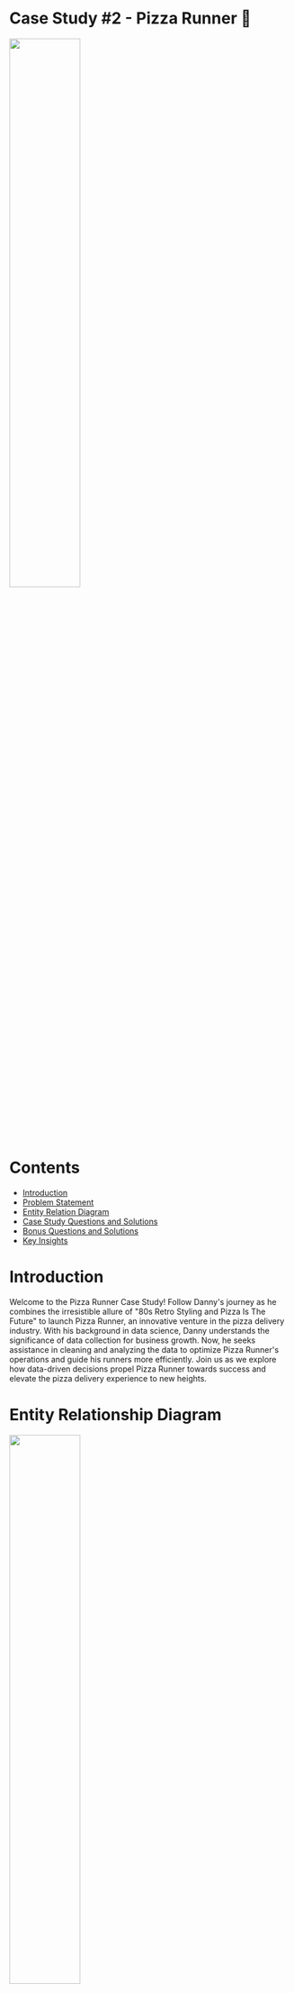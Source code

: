 # Case Study #2 - Pizza Runner 🍕

<div>
  <img src="SQL_Challenge_pic_2.png" width="50%"/>
</div>

# Contents

* [Introduction](#Introduction)
* [Problem Statement](#Problem-Statement)
* [Entity Relation Diagram](#Entity-Relationship-Diagram)
* [Case Study Questions and Solutions](#Case-Study-Questions-and-Solutions)
* [Bonus Questions and Solutions](URL)
* [Key Insights](URL)

# Introduction

Welcome to the Pizza Runner Case Study! Follow Danny's journey as he combines the irresistible allure of "80s Retro Styling and Pizza Is The Future" to launch Pizza Runner, an innovative venture in the pizza delivery industry. With his background in data science, Danny understands the significance of data collection for business growth. Now, he seeks assistance in cleaning and analyzing the data to optimize Pizza Runner's operations and guide his runners more efficiently. Join us as we explore how data-driven decisions propel Pizza Runner towards success and elevate the pizza delivery experience to new heights.

# Entity Relationship Diagram

<div>
  <img src="Case_Study_2_ERD.jpeg" width="50%"/>
</div>

# Data Cleaning and Transformation

* customer_orders table before...

<div>
  <img src="customer_table_clean.png" width="50%"/>
</div>

* The customer_orders table consists of individual pizza orders, with each row representing a unique pizza.
* Key columns in the table are pizza_id, exclusions, and extras.
* Before utilizing the data for queries, the exclusions and extras columns require a data cleaning process to ensure accuracy and consistency.
* Data cleaning involves handling missing or null values in the exclusions and extras columns.
* The ingredient_id values in the exclusions and extras columns need to be standardized for uniformity.
* Inconsistencies and duplicates in the exclusions and extras data should be resolved to eliminate ambiguities.
* By performing thorough data cleaning, the customer_orders table will be optimized for effective analysis.
* The cleaned data will provide valuable insights into customer preferences, enabling better decision-making for Pizza Runner's operations.
* With accurate data, Pizza Runner can efficiently meet customer demands and deliver an enhanced pizza ordering experience.

```sql
DROP TABLE IF EXISTS customer_orders_tempp;
CREATE TABLE IF NOT EXISTS customer_orders_tempp AS
SELECT 
  order_id,
  customer_id,
  pizza_id,
  CASE 
    WHEN exclusions IS NULL OR exclusions LIKE 'null' THEN ''
    ELSE exclusions
  END AS exclusions,
  CASE 
    WHEN extras IS NULL OR extras LIKE 'null' THEN ''
    ELSE extras
  END AS extras,
  order_time
FROM customer_orders;

SELECT*
FROM customer_orders_temp
```
* customer_orders table after as customer_order_temp

<div>
  <img src="runner_table_clean.jpeg" width="50%"/>
</div>

* runners_orders table before

<div>
  <img src="order_clean.jpeg" width="50%"/>
</div>

The data in the orders table of Pizza Runner contains valuable information regarding the assignment of orders to runners, including pickup times, distances, and durations. However, it is crucial to note that the table may have some known data issues that require careful handling during data cleaning.

Here are the key points to consider when cleaning the data in the orders table:

* Verify Data Types: Before proceeding with data cleaning, it is essential to check the data types for each column in the schema SQL.
* Ensuring accurate data types will prevent potential data type mismatches and errors in subsequent queries.
* Handle Incomplete Orders: Some orders may not be fully completed and can be canceled by either the restaurant or the customer. It is necessary to identify and properly handle these incomplete orders during the data cleaning process.
* Address Null Values: The table may contain null values in certain columns, such as pickup_time, distance, and duration. Properly handling these null values is crucial to avoid inaccuracies in the analysis.
* Validate Timestamps: The pickup_time column represents the timestamp when the runner arrives at Pizza Runner headquarters to pick up the pizzas. Validating and ensuring the consistency of these timestamps will be essential to maintain data integrity.
* Clean Distance and Duration: The distance and duration fields provide information about the runner's travel to deliver the order. * Cleaning these fields involves checking for any outliers or inconsistencies that may affect analysis results.
* Address Known Data Issues: As there are known data issues in the table, special attention must be given to resolving these issues during the data cleaning process. Identifying and rectifying data discrepancies will enhance the accuracy and reliability of the dataset.

```sql
DROP TABLE IF EXISTS runner_orders_temp;

CREATE TABLE runner_orders_temp AS(
	SELECT order_id
	   , runner_id
	   , CASE 
	   	   WHEN pickup_time IS null OR pickup_time LIKE 'null' THEN null
	       ELSE pickup_time
	     END pickup_time
	   , CASE 
	   	   WHEN distance IS null OR distance LIKE 'null' THEN null
	       WHEN distance LIKE '%km' THEN TRIM('km' from distance)
	       ELSE distance
	     END distance
	   , CASE 
	   	  WHEN duration IS null OR duration LIKE 'null' THEN null
	      WHEN duration LIKE '%mins' THEN TRIM('mins' from duration)
	      WHEN duration LIKE '%minute' THEN TRIM('minute' from duration)
	      WHEN duration LIKE '%minutes' THEN TRIM('minutes' from duration)
	      ELSE duration 
	     END duration
	   , CASE 
	   	   WHEN cancellation IS null OR cancellation LIKE 'null'
		   THEN ''
	       ELSE cancellation
	     END cancellation
	FROM runner_orders
	);

ALTER TABLE runner_orders_temp
	ALTER COLUMN pickup_time TYPE timestamp without time zone
	USING pickup_time::timestamp,
	ALTER COLUMN distance TYPE NUMERIC
	USING distance::numeric,
	ALTER COLUMN duration TYPE INT
	USING duration::integer;
		
SELECT*
FROM runner_orders_temp
```

* runner_orders table After AS runner_orders_temp

<div>
  <img src="runner_clean.jpeg" width="50%"/>
</div>

# Case Study Questions & Solutions

<strong>A. Pizza Metrics 🍕🍕<strong/>

1. How many pizzas were ordered?

```sql
SELECT COUNT(order_id) AS pizza_orders
FROM customer_orders_tempp
```

<strong>Answer:</strong>

<div>
  <img src="Q1.jpeg" width="25%"/>
</div>

* The SQL query selects the number of pizza orders (<code>pizza_orders</code>) from the <code>customer_orders_tempp</code> table.
* The <code>COUNT(order_id)</code> function calculates the total number of order IDs in the <code>customer_orders_tempp</code> table, effectively giving the count of pizza orders.
* As a result, the query presents the total count of pizza orders as <code>pizza_orders</code>.

2. How many unique customer orders were made?

```sql
SELECT COUNT(DISTINCT order_id) AS unique_orders
FROM customer_orders_tempp
```

<strong>Answer: </strong>

<div>
  <img src="Q2.jpeg" width="25%"/>
</div>

* The SQL query selects the number of unique orders (<code>unique_orders</code>) from the <code>customer_orders_tempp</code> table.
* The <code>COUNT(DISTINCT order_id)</code> function calculates the total count of distinct order IDs in the <code>customer_orders_tempp</code> table, effectively giving the count of unique orders.
* As a result, the query presents the total count of unique orders as unique_orders.

3. How many successful orders were delivered by each runner?

```sql
SELECT runner_id,COUNT(order_id)AS orders_delivered
FROM runner_orders_temp
WHERE cancellation=''
GROUP BY runner_id
```

<strong>Answer: </strong>

<div>
  <img src="Q3.jpeg" width="25%"/>
</div>

* The SQL query selects the <code>runner_id</code> and counts the number of orders delivered (<code>orders_delivered</code>) for each runner from the <code>runner_orders_temp</code> table.
* It retrieves data from the <code>runner_orders_temp</code> table.
* The query filters the data using the WHERE clause, selecting only the rows where the cancellation column is empty (i.e., no cancellation).
* Results are grouped by <code>runner_id</code>.
* The <code>COUNT(order_id)</code> function calculates the number of occurrences of each <code>order_id</code> in the <code>runner_orders_temp</code> table, giving the count of orders delivered by each runner.
* As a result, the query presents the total count of orders delivered as <code>orders_delivered</code> for each runner from the runner_orders_temp table.

4. How many of each type of pizza was delivered?

```sql
SELECT pizza_name,COUNT(C.pizza_id)AS delivered_order_count
FROM customer_orders_tempp C
JOIN runner_orders_temp R ON C.order_id=R.order_id
JOIN pizza_names PN ON C.pizza_id=PN.pizza_id
WHERE cancellation=''
GROUP BY pizza_name
```

<strong>Answer: </strong>

<div>
  <img src="Q4.jpeg" width="25%"/>
</div>

* The SQL query retrieves the pizza_name and counts the number of delivered orders for each pizza (<code>delivered_order_count</code>) from the customer_orders_tempp table.
* The SQL query retrieves the pizza_name and counts the number of delivered orders for each pizza (<code>delivered_order_count</code>) from the <code>customer_orders_tempp</code> table.
* It retrieves data from the <code>customer_orders_tempp</code> table and joins it with the <code>runner_orders_temp</code> table and the pizza_names table.
* The query performs joins between the tables based on matching <code>order_id</code>, <code>pizza_id</code>, and <code>pizza_name</code>.
* It also filters the data using the WHERE clause, selecting only the rows where the cancellation column is empty (i.e., no cancellation).
* Results are grouped by <code>pizza_name</code> to get the count of delivered orders for each pizza.
* The <code>COUNT(C.pizza_id)</code> function calculates the number of occurrences of each <code>pizza_id</code> in the <code>customer_orders_tempp</code> table, giving the count of delivered orders for each pizza.
* As a result, the query presents the total count of delivered orders as <code>delivered_order_count</code> for each pizza from the <code>customer_orders_tempp</code>, <code>runner_orders_temp</code>, and <code>pizza_names</code> tables.

5. How many Vegetarian and Meatlovers were ordered by each customer?

```sql
SELECT C.customer_id,PN.pizza_name,COUNT(PN.pizza_id)AS count_ord
FROM customer_orders_temp C
JOIN pizza_names PN ON C.pizza_id=PN.pizza_id
GROUP BY C.customer_id,PN.pizza_name
ORDER BY C.customer_id
```

<strong>Answer: <strong>

<div>
  <img src="Q5.jpeg" width="25%"/>
</div>

* The SQL query retrieves the <code>customer_id</code>, <code>pizza_name</code>, and counts the number of ordered pizzas for each customer and pizza combination (<code>count_ord</code>) from the <code>customer_orders_temp</code> table.
* It retrieves data from the <code>customer_orders_temp</code> table and joins it with the <code>pizza_names</code> table based on matching <code>pizza_id</code>.
* Results are grouped by both <code>customer_id</code> and <code>pizza_name</code> to calculate the count of ordered pizzas for each customer and pizza combination.
* The COUNT(<code>PN.pizza_id</code>) function calculates the number of occurrences of each pizza_id in the <code>customer_orders_temp</code> table, giving the count of ordered pizzas for each customer and pizza combination.
* As a result, the query presents the total count of ordered pizzas as <code>count_ord</code> for each customer and pizza combination from the customer_orders_temp and pizza_names tables.
* The final result is sorted in ascending order based on the <code>customer_id</code>.

6. What was the maximum number of pizzas delivered in a single order?

```sql
WITH CTE AS 
(SELECT C.order_id,COUNT(C.pizza_id) AS orders_delivered
FROM customer_orders_tempp C
JOIN runner_orders_temp R ON C.order_id=R.order_id
WHERE r.cancellation=''
GROUP BY C.order_id)

SELECT MAX(orders_delivered) AS max_deliver_pizza
FROM CTE
```

<strong>Answer: </strong>

<div>
  <img src="Q6.png" width="25%"/>
</div>

* The SQL query starts by creating a Common Table Expression (CTE) named CTE.
* Within the CTE, it retrieves the order_id and calculates the number of pizzas delivered for each order (<code>orders_delivered</code>) from the <code>customer_orders_tempp</code> table.
* It performs an inner join between the <code>customer_orders_tempp</code> table and the <code>runner_orders_temp</code> table on matching <code>order_id</code> to get the pizza delivery information.
* The query filters the data using the WHERE clause, selecting only the rows where the cancellation column (cancellation) in the runner_orders_temp table is empty (i.e., no cancellation).
* Results are grouped by <code>order_id</code> to calculate the count of pizzas delivered for each order.
* The <code>COUNT(C.pizza_id)</code> function calculates the number of occurrences of each <code>pizza_id</code> in the customer_orders_tempp table, giving the count of pizzas delivered for each order.
* Next, the main query selects the maximum value of orders_delivered from the CTE CTE.
* The <code>MAX(orders_delivered)</code> function returns the maximum value of orders_delivered among all the orders.
* As a result, the query presents the maximum count of pizzas delivered as <code>max_deliver_pizza</code> among all the orders from the customer_orders_tempp and runner_orders_temp tables, excluding any orders with cancellations.

7. For each customer, how many delivered pizzas had at least 1 change and how many had no changes?

```sql
WITH CTE AS
(SELECT C.customer_id,
SUM(CASE WHEN C.exclusions!=''OR C.extras!=''THEN 1 ELSE 0 END) AS has_atleast_1_changes,
SUM(CASE WHEN C.exclusions=''AND C.extras=''THEN 1 ELSE 0 END) AS no_changes
FROM customer_orders_tempp C 
JOIN runner_orders_temp R ON C.order_id=R.order_id
WHERE R.cancellation=''
GROUP BY C.customer_id)

SELECT SUM(has_atleast_1_changes) AS has_atleast_1_changes,
    SUM(no_changes) AS no_changes
FROM CTE
```

<strong>Answer: </strong>

<div>
  <img src="Q7.png" width="25%"/>
</div>

* The SQL query starts by creating a Common Table Expression (CTE) named CTE.
* Within the CTE, it retrieves the <code>customer_id</code> and calculates two aggregates:
	* has_atleast_1_changes - the count of customers who have at least one change in their orders.
 	* no_changes - the count of customers who have no changes in their orders (neither exclusions nor extras).
* It performs an inner join between the <code>customer_orders_tempp</code> table and the <code>runner_orders_temp</code> table on matching <code>order_id</code> to get the order information.
* The query filters the data using the WHERE clause, selecting only the rows where the cancellation column (<code>cancellation</code>) in the runner_orders_temp table is empty (i.e., no cancellation).
* The CASE statement is used to conditionally evaluate whether there are exclusions or extras in the orders for each customer.
* The SUM function is then used to calculate the totals of has_atleast_1_changes and no_changes for each customer.
* Next, the main query selects the sum of has_atleast_1_changes and no_changes from the CTE CTE.
* The SUM function returns the sum of these values, giving the total count of customers who have at least one change in their orders and the total count of customers who have no changes in their orders.
* As a result, the query presents the total count of customers with at least one change (<code>has_atleast_1_changes</code>) and the total count of customers with no changes (no_changes) among all the orders from the <code>customer_orders_tempp</code> and <code>runner_orders_temp</code> tables, excluding any orders with cancellations.

8. How many pizzas were delivered that had both exclusions and extras?

```sql
SELECT SUM(CASE WHEN C.exclusions!='' AND C.extras!='' THEN 1 ELSE 0 END) AS pizza_with_exclusions_extras
FROM customer_orders_tempp C
JOIN runner_orders_temp R ON C.order_id=R.order_id
WHERE R.cancellation=''
```

<strong>Answer: </strong>

<div>
  <img src="Q8.png" width="25%"/>
</div>

* The SQL query calculates the count of pizzas with both exclusions and extras (<code>pizza_with_exclusions_extras</code>) from the <code>customer_orders_tempp</code> table.
* It performs an inner join between the <code>customer_orders_tempp</code> table and the <code>runner_orders_temp</code> table on matching <code>order_id</code> to get the order information.
* The query filters the data using the WHERE clause, selecting only the rows where the cancellation column (<code>cancellation</code>) in the <code>runner_orders_temp</code> table is empty (i.e., no cancellation).
* The CASE statement is used to conditionally evaluate whether there are both exclusions and extras in the orders for each pizza.
* The SUM function then calculates the total count of pizzas with both exclusions and extras by summing up the ones that meet the specified condition.
* As a result, the query presents the total count of pizzas with both exclusions and extras as <code>pizza_with_exclusions_extras</code> among all the orders from the <code>customer_orders_tempp</code> and <code>runner_orders_temp</code> tables, excluding any orders with cancellations.

9. What was the total volume of pizzas ordered for each hour of the day?

```sql
SELECT 
EXTRACT(HOURS FROM order_time) AS hours,
COUNT(order_id) AS "pizza ordered"
FROM customer_orders_tempp
GROUP BY hours
ORDER BY hours;
```

<strong>Answer: </strong>

<div>
  <img src="Q9.png" width="25%"/>
</div>

* The SQL query selects the hours portion of the order_time and the count of orders (<code>pizza ordered</code>) from the <code>customer_orders_tempp</code> table.
* It uses the EXTRACT function with HOURS to extract the hour portion from the <code>order_time</code>.
* Results are grouped by the extracted hour value to calculate the count of orders for each hour.
* The <code>COUNT(order_id)</code> function calculates the number of occurrences of each <code>order_id</code> in the <code>customer_orders_tempp</code> table, giving the count of orders for each hour.
* The query presents the extracted hours as hours and the corresponding count of orders as pizza ordered.
* Finally, the results are sorted in ascending order based on the extracted hours.

10. What was the volume of orders for each day of the week?

```sql
SELECT to_char(order_time, 'DAY')AS day, COUNT(order_id) AS ordered_pizza
FROM customer_orders_tempp
GROUP BY 1
```

<strong>Answer: </strong>

<div>
  <img src="Q10.png" width="25%"/>
</div>

* The SQL query selects the day of the week from the <code>order_time</code> and the count of orders (<code>ordered_pizza</code>) from the customer_orders_tempp table.
* It uses the <code>to_char</code> function to convert the <code>order_time</code> into a textual representation of the day of the week (DAY).
* Results are grouped by the textual representation of the day of the week to calculate the count of orders for each day.
* The <code>COUNT(order_id)</code> function calculates the number of occurrences of each <code>order_id</code> in the customer_orders_tempp table, giving the count of orders for each day of the week.
* The query presents the textual representation of the day of the week as day and the corresponding count of orders as <code>ordered_pizza</code>.
* Finally, the results are sorted based on the textual representation of the day of the week.

<strong>B. Runner and Customer Experience 💁‍♂️🍕</strong>
